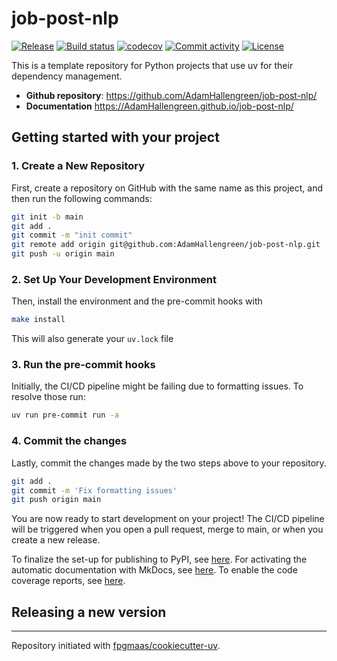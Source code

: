 # job-post-nlp

[![Release](https://img.shields.io/github/v/release/AdamHallengreen/job-post-nlp)](https://img.shields.io/github/v/release/AdamHallengreen/job-post-nlp)
[![Build status](https://img.shields.io/github/actions/workflow/status/AdamHallengreen/job-post-nlp/main.yml?branch=main)](https://github.com/AdamHallengreen/job-post-nlp/actions/workflows/main.yml?query=branch%3Amain)
[![codecov](https://codecov.io/gh/AdamHallengreen/job-post-nlp/branch/main/graph/badge.svg)](https://codecov.io/gh/AdamHallengreen/job-post-nlp)
[![Commit activity](https://img.shields.io/github/commit-activity/m/AdamHallengreen/job-post-nlp)](https://img.shields.io/github/commit-activity/m/AdamHallengreen/job-post-nlp)
[![License](https://img.shields.io/github/license/AdamHallengreen/job-post-nlp)](https://img.shields.io/github/license/AdamHallengreen/job-post-nlp)

This is a template repository for Python projects that use uv for their dependency management.

- **Github repository**: <https://github.com/AdamHallengreen/job-post-nlp/>
- **Documentation** <https://AdamHallengreen.github.io/job-post-nlp/>

## Getting started with your project

### 1. Create a New Repository

First, create a repository on GitHub with the same name as this project, and then run the following commands:

```bash
git init -b main
git add .
git commit -m "init commit"
git remote add origin git@github.com:AdamHallengreen/job-post-nlp.git
git push -u origin main
```

### 2. Set Up Your Development Environment

Then, install the environment and the pre-commit hooks with

```bash
make install
```

This will also generate your `uv.lock` file

### 3. Run the pre-commit hooks

Initially, the CI/CD pipeline might be failing due to formatting issues. To resolve those run:

```bash
uv run pre-commit run -a
```

### 4. Commit the changes

Lastly, commit the changes made by the two steps above to your repository.

```bash
git add .
git commit -m 'Fix formatting issues'
git push origin main
```

You are now ready to start development on your project!
The CI/CD pipeline will be triggered when you open a pull request, merge to main, or when you create a new release.

To finalize the set-up for publishing to PyPI, see [here](https://fpgmaas.github.io/cookiecutter-uv/features/publishing/#set-up-for-pypi).
For activating the automatic documentation with MkDocs, see [here](https://fpgmaas.github.io/cookiecutter-uv/features/mkdocs/#enabling-the-documentation-on-github).
To enable the code coverage reports, see [here](https://fpgmaas.github.io/cookiecutter-uv/features/codecov/).

## Releasing a new version



---

Repository initiated with [fpgmaas/cookiecutter-uv](https://github.com/fpgmaas/cookiecutter-uv).

